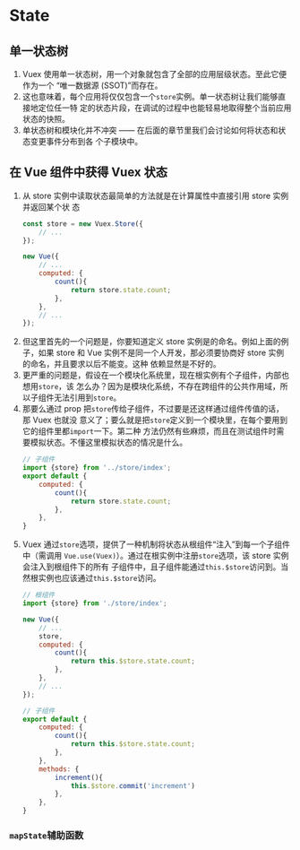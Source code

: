 # State

## 单一状态树
1. Vuex 使用单一状态树，用一个对象就包含了全部的应用层级状态。至此它便作为一个
“唯一数据源 (SSOT)”而存在。
2. 这也意味着，每个应用将仅仅包含一个`store`实例。单一状态树让我们能够直接地定位任一特
定的状态片段，在调试的过程中也能轻易地取得整个当前应用状态的快照。
3. 单状态树和模块化并不冲突 —— 在后面的章节里我们会讨论如何将状态和状态变更事件分布到各
个子模块中。


## 在 Vue 组件中获得 Vuex 状态
1. 从 store 实例中读取状态最简单的方法就是在计算属性中直接引用 store 实例并返回某个状
态
    ```js
    const store = new Vuex.Store({
        // ...
    });

    new Vue({
        // ...
        computed: {
            count(){
                return store.state.count;
            },
        },
        // ...
    });
    ```
2. 但这里首先的一个问题是，你要知道定义 store 实例是的命名。例如上面的例子，如果 store
和 Vue 实例不是同一个人开发，那必须要协商好 store 实例的命名，并且要求以后不能变。这种
依赖显然是不好的。
3. 更严重的问题是，假设在一个模块化系统里，现在根实例有个子组件，内部也想用`store`，该
怎么办？因为是模块化系统，不存在跨组件的公共作用域，所以子组件无法引用到`store`。
4. 那要么通过 prop 把`store`传给子组件，不过要是还这样通过组件传值的话，那 Vuex 也就没
意义了；要么就是把`store`定义到一个模块里，在每个要用到它的组件里都`import`一下。第二种
方法仍然有些麻烦，而且在测试组件时需要模拟状态。不懂这里模拟状态的情况是什么。
    ```js
    // 子组件
    import {store} from '../store/index';
    export default {
        computed: {
            count(){
                return store.state.count;
            },
        },
    }
    ```
5. Vuex 通过`store`选项，提供了一种机制将状态从根组件“注入”到每一个子组件中（需调用
`Vue.use(Vuex)`）。通过在根实例中注册`store`选项，该 store 实例会注入到根组件下的所有
子组件中，且子组件能通过`this.$store`访问到。当然根实例也应该通过`this.$store`访问。
    ```js
    // 根组件
    import {store} from './store/index';

    new Vue({
        // ...
        store,
        computed: {
            count(){
                return this.$store.state.count;
            },
        },
        // ...
    });
    ```
    ```js
    // 子组件
    export default {
        computed: {
            count(){
                return this.$store.state.count;
            },
        },
        methods: {
            increment(){
                this.$store.commit('increment')
            },
        },
    }
    ```

### `mapState`辅助函数
